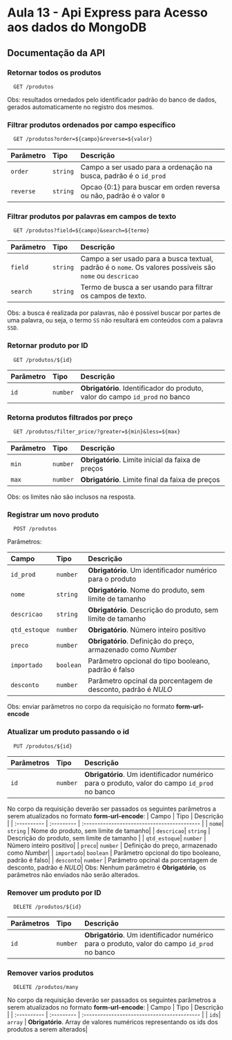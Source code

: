 # Aula 13 - Api Express para Acesso aos dados do MongoDB

## Documentação da API

### Retornar todos os produtos

```http
  GET /produtos
```
Obs: resultados ornedados pelo identificador padrão do banco de dados, gerados automaticamente no registro dos mesmos.

### Filtrar produtos ordenados por campo específico

```http
  GET /produtos?order=${campo}&reverse=${valor}
```
| Parâmetro   | Tipo       | Descrição                                   |
| :---------- | :--------- | :------------------------------------------ |
| `order`     | `string`   | Campo a ser usado para a ordenação na busca, padrão é o `id_prod`|
| `reverse`   | `string`   | Opcao {0:1} para buscar em orden reversa ou não, padrão é o valor `0`|

### Filtrar produtos por palavras em campos de texto

```http
  GET /produtos?field=${campo}&search=${termo}
```
| Parâmetro   | Tipo       | Descrição                                   |
| :---------- | :--------- | :------------------------------------------ |
| `field`     | `string`   | Campo a ser usado para a busca textual, padrão é o `nome`. Os valores possíveis são `nome` ou `descricao`|
| `search`    | `string`   | Termo de busca a ser usando para filtrar os campos de texto.|
Obs: a busca é realizada por palavras, não é possível buscar por partes de uma palavra, ou seja, o termo `SS` não resultará em conteúdos com a palavra `SSD`.

### Retornar produto por ID

```http
  GET /produtos/${id}
```

| Parâmetro   | Tipo       | Descrição                                   |
| :---------- | :--------- | :------------------------------------------ |
| `id`       | `number`   | **Obrigatório**. Identificador do produto, valor do campo `id_prod` no banco|

### Retorna produtos filtrados por preço

```http
  GET /produtos/filter_price/?greater=${min}&less=${max}
```

| Parâmetro   | Tipo       | Descrição                                   |
| :---------- | :--------- | :------------------------------------------ |
| `min`       | `number`   | **Obrigatório**. Limite inicial da faixa de preços|
| `max`       | `number`   | **Obrigatório**. Limite final da faixa de preços|
Obs: os limites não são inclusos na resposta.

### Registrar um novo produto

```http
  POST /produtos
```
Parâmetros:

| Campo   | Tipo       | Descrição                                   |
| :---------- | :--------- | :------------------------------------------ |
| `id_prod`| `number`   | **Obrigatório**. Um identificador numérico para o produto|
| `nome`| `string`   | **Obrigatório**. Nome do produto, sem limite de tamanho|
| `descricao`| `string`   | **Obrigatório**. Descrição do produto, sem limite de tamanho |
| `qtd_estoque`| `number`   | **Obrigatório**. Número inteiro positivo|
| `preco`| `number`   | **Obrigatório**. Definição do preço, armazenado como *Number*|
| `importado`| `boolean`   | Parâmetro opcional do tipo booleano, padrão é falso|
| `desconto`| `number`   |  Parâmetro opcinal da porcentagem de desconto, padrão é *NULO*|
Obs: enviar parâmetros no corpo da requisição no formato **form-url-encode**

### Atualizar um produto passando o id

```http
  PUT /produtos/${id}
```
| Parâmetros   | Tipo       | Descrição                                   |
| :---------- | :--------- | :------------------------------------------ |
| `id`| `number`   | **Obrigatório**. Um identificador numérico para o produto, valor do campo `id_prod` no banco|

No corpo da requisição deverão ser passados os seguintes parâmetros a serem atualizados no formato **form-url-encode**:
| Campo   | Tipo       | Descrição                                   |
| :---------- | :--------- | :------------------------------------------ |
| `nome`| `string`   | Nome do produto, sem limite de tamanho|
| `descricao`| `string`   | Descrição do produto, sem limite de tamanho |
| `qtd_estoque`| `number`   |  Número inteiro positivo|
| `preco`| `number`   | Definição do preço, armazenado como *Number*|
| `importado`| `boolean`   | Parâmetro opcional do tipo booleano, padrão é falso|
| `desconto`| `number`   |  Parâmetro opcinal da porcentagem de desconto, padrão é *NULO*|
Obs: Nenhum parâmetro é **Obrigatório**, os parâmetros  não enviados não serão alterados.

### Remover um produto por ID

```http
  DELETE /produtos/${id}
```
| Parâmetros   | Tipo       | Descrição                                   |
| :---------- | :--------- | :------------------------------------------ |
| `id`| `number`   | **Obrigatório**. Um identificador numérico para o produto, valor do campo `id_prod` no banco|


### Remover varios produtos

```http
  DELETE /produtos/many
```
No corpo da requisição deverão ser passados os seguintes parâmetros a serem atualizados no formato **form-url-encode**:
| Campo   | Tipo       | Descrição                                   |
| :---------- | :--------- | :------------------------------------------ |
| `ids`| `array`   | **Obrigatório**. Array de valores numéricos representando os ids dos produtos a serem alterados|
